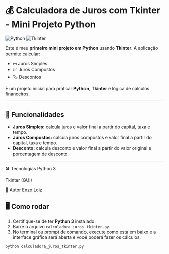 # 💰 Calculadora de Juros com Tkinter - Mini Projeto Python

![Python](https://img.shields.io/badge/Python-3.x-blue?logo=python) ![Tkinter](https://img.shields.io/badge/Tkinter-GUI-orange)

Este é meu **primeiro mini projeto em Python** usando **Tkinter**. A aplicação permite calcular:

- 💵 Juros Simples  
- 📈 Juros Compostos  
- 🏷️ Descontos  

É um projeto inicial para praticar **Python**, **Tkinter** e lógica de cálculos financeiros.

---

## 🔹 Funcionalidades

- **Juros Simples:** calcula juros e valor final a partir do capital, taxa e tempo.  
- **Juros Compostos:** calcula juros compostos e valor final a partir do capital, taxa e tempo.  
- **Desconto:** calcula desconto e valor final a partir do valor original e porcentagem de desconto.  

---

🛠️ Tecnologias
Python 3

Tkinter (GUI)

👤 Autor
Enzo Loiz

## 🖥️ Como rodar

1. Certifique-se de ter **Python 3** instalado.  
2. Baixe o arquivo ``calculadora_juros_tkinter.py``.  
3. No terminal ou prompt de comando, execute como esta em baixo e a interface gráfica será aberta e você poderá fazer os cálculos.

```bash
python calculadora_juros_tkinter.py


